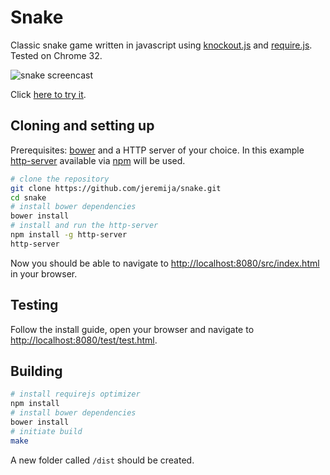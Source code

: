 Snake
=====

Classic snake game written in javascript using [knockout.js](http://knockoutjs.com) and [require.js](http://requirejs.org). Tested on Chrome 32.

![snake screencast](http://i.imgur.com/89WuGNq.gif)

Click [here to try it](http://steinerize.com/snake).

Cloning and setting up
----------------------

Prerequisites: [bower](http://bower.io/) and a HTTP server of your choice. In this example [http-server](https://www.npmjs.org/package/http-server) available via [npm](https://www.npmjs.org/) will be used.

```bash
# clone the repository
git clone https://github.com/jeremija/snake.git
cd snake
# install bower dependencies
bower install
# install and run the http-server
npm install -g http-server
http-server
```

Now you should be able to navigate to [http://localhost:8080/src/index.html](http://localhost:8080/src/index.html) in your browser.

Testing
-------

Follow the install guide, open your browser and navigate to [http://localhost:8080/test/test.html](http://localhost:8080/test/test.html).

Building
--------

```bash
# install requirejs optimizer
npm install
# install bower dependencies
bower install
# initiate build
make
```

A new folder called `/dist` should be created.
